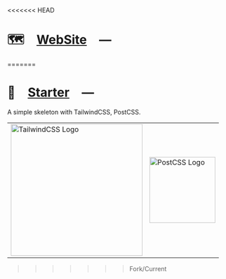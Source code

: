 <<<<<<< HEAD
# 🗺️ [WebSite] —

[WebSite]: https://grenadier.dev
=======
# 📄 [Starter] —

A simple skeleton with TailwindCSS, PostCSS.

<table>
	<tr>
		<td>
			<picture>
				<source media="(prefers-color-scheme: dark)" srcset="https://nikolahristov.tech/Dark/Image/GitHub/tailwindcss.svg">
				<source media="(prefers-color-scheme: light)" srcset="https://nikolahristov.tech/Image/GitHub/tailwindcss.svg">
				<img alt="TailwindCSS Logo" src="https://nikolahristov.tech/Dark/Image/GitHub/tailwindcss.svg" width="300" />
			</picture>
		</td>
    	<td>
    		<picture>
    			<source media="(prefers-color-scheme: dark)" srcset="https://nikolahristov.tech/Image/GitHub/postcss.svg">
    			<img alt="PostCSS Logo" src="https://nikolahristov.tech/Image/GitHub/postcss.svg" width="150" />
    		</picture>
    	</td>
    </tr>
</table>

[Starter]: HTTPS://NPMJS.Org/@playform/starter
>>>>>>> Fork/Current
